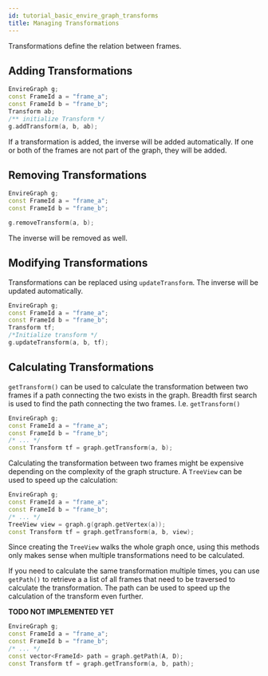 ```yaml
---
id: tutorial_basic_envire_graph_transforms
title: Managing Transformations
---
```

Transformations define the relation between frames.

## Adding Transformations
```cpp
EnvireGraph g;
const FrameId a = "frame_a";
const FrameId b = "frame_b";
Transform ab;
/** initialize Transform */
g.addTransform(a, b, ab);
```
If a transformation is added, the inverse will be added automatically.
If one or both of the frames are not part of the graph, they will be added.

## Removing Transformations
```cpp
EnvireGraph g;
const FrameId a = "frame_a";
const FrameId b = "frame_b";

g.removeTransform(a, b);
```
The inverse will be removed as well.

## Modifying Transformations
Transformations can be replaced using ``updateTransform``.
The inverse will be updated automatically.

```cpp
EnvireGraph g;
const FrameId a = "frame_a";
const FrameId b = "frame_b";
Transform tf;
/*Initialize transform */
g.updateTransform(a, b, tf);
```

## Calculating Transformations
``getTransform()`` can be used to calculate the transformation between two
frames if a path connecting the two exists in the graph. Breadth first search is
used to find the path connecting the two frames. I.e. ``getTransform()``

```cpp
EnvireGraph g;
const FrameId a = "frame_a";
const FrameId b = "frame_b";
/* ... */
const Transform tf = graph.getTransform(a, b);
```

Calculating the transformation between two frames might be expensive depending
on the complexity of the graph structure. A ``TreeView`` can be used to speed
up the calculation:

```cpp
EnvireGraph g;
const FrameId a = "frame_a";
const FrameId b = "frame_b";
/* ... */
TreeView view = graph.g(graph.getVertex(a));
const Transform tf = graph.getTransform(a, b, view);
```
Since creating the ``TreeView`` walks the whole graph once, using this methods
only makes sense when multiple transformations need to be calculated.

If you need to calculate the same transformation multiple times, you can
use ``getPath()`` to retrieve a a list of all frames that need to be traversed
to calculate the transformation. The path can be used to speed up the calculation
of the transform even further.

**TODO NOT IMPLEMENTED YET**

```cpp
EnvireGraph g;
const FrameId a = "frame_a";
const FrameId b = "frame_b";
/* ... */
const vector<FrameId> path = graph.getPath(A, D);
const Transform tf = graph.getTransform(a, b, path);
```
